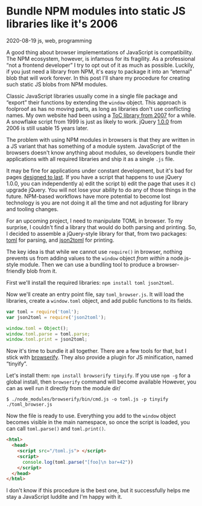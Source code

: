 # Bundle NPM modules into static JS libraries like it's 2006

<time id="last-modified">2020-08-19</time>
<tags>js, web, programming</tags>

<p id="summary">
A good thing about browser implementations of JavaScript is compatibility. The NPM ecosystem, however, is infamous for its fragility.
As a professional &ldquo;not a frontend developer&rdquo; I try to opt out of it as much as possible.
Luckily, if you just need a library from NPM, it's easy to package it into an &ldquo;eternal&rdquo; blob that will work forever.
In this post I'll share my procedure for creating such static JS blobs from NPM modules.
</p>

Classic JavaScript libraries usually come in a single file package and &ldquo;export&rdquo; their functions by extending the `window` object.
This approach is foolproof as has no moving parts, as long as libraries don't use conflicting names.
My own website had been using a [ToC library from 2007](https://www.kryogenix.org/code/browser/generated-toc/) for a while. A snowflake script
from 1999 is just as likely to work. jQuery [1.0.0](https://code.jquery.com/jquery-1.0.js) from 2006 is still usable 15 years later.

The problem with using NPM modules in browsers is that they are written in a JS variant that has something of a module system.
JavaScript of the browsers doesn't know anything about modules, so developers bundle their applications with all required libraries
and ship it as a single `.js` file.

It may be fine for applications under constant development, but it's bad for pages [designed to last](https://jeffhuang.com/designed_to_last/).
If you have a script that happens to use jQuery 1.0.0, you can independently a) edit the script b) edit the page that uses it c) upgrade jQuery.
You will not lose your ability to do any of those things in the future. NPM-based workflows have more potential to become lost technology
is you are not doing it all the time and not adjusting for library and tooling changes.

For an upcoming project, I need to manipulate TOML in browser. To my surprise, I couldn't find a library that would do both parsing and printing. 
So, I decided to assemble a jQuery-style library for that, from two packages: [toml](https://www.npmjs.com/package/toml) for parsing,
and [json2toml](https://www.npmjs.com/package/json2toml) for printing.

The key idea is that while we cannot use `require()` in browser, nothing prevents us from adding values to the `window` object _from within_
a node.js-style module. Then we can use a bundling tool to produce a browser-friendly blob from it.

First we'll install the required libraries: `npm install toml json2toml`.

Now we'll create an entry point file, say `toml_browser.js`. It will load the libraries, create a `window.toml` object, and add
public functions to its fields.

```js
var toml = require('toml');
var json2toml = require('json2toml');

window.toml = Object();
window.toml.parse = toml.parse;
window.toml.print = json2toml;
```

Now it's time to bundle it all together. There are a few tools for that, but I stick with [browserify](http://browserify.org/).
They also provide a plugin for JS minification, named &ldquo;tinyify&rdquo;.

Let's install them: `npm install browserify tinyify`. If you use `npm -g` for a global install, then `browserify` command will become available
However, you can as well run it directly from the module dir/

```
$ ./node_modules/browserify/bin/cmd.js -o toml.js -p tinyify ./toml_browser.js
```

Now the file is ready to use. Everything you add to the `window` object becomes visible in the main namespace,
so once the script is loaded, you can call `toml.parse()` and `toml.print()`.

```html
<html>
  <head>
    <script src="/toml.js"> </script>
    <script>
      console.log(toml.parse("[foo]\n bar=42"))
    </script>
  </head>
</html>
```

I don't know if this procedure is the best one, but it successfully helps me stay a JavaScript luddite and I'm happy with it.
